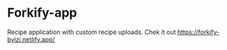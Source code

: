 # Forkify-app
Recipe application with custom recipe uploads.
Chek it out https://forkify-byizi.netlify.app/ 
